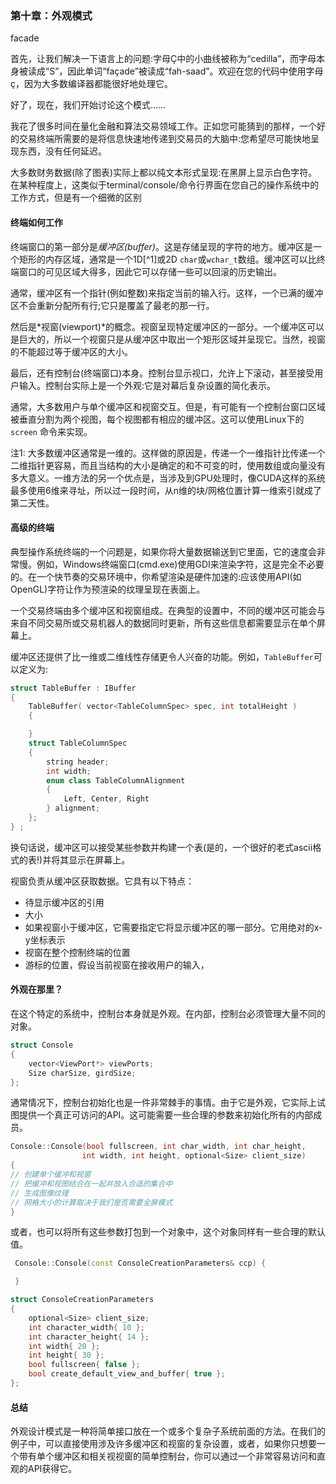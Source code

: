 ### 第十章：外观模式

facade

首先，让我们解决一下语言上的问题:字母Ç中的小曲线被称为“cedilla”，而字母本身被读成“S”，因此单词“façade”被读成“fah-saad”。欢迎在您的代码中使用字母ç，因为大多数编译器都能很好地处理它。

好了，现在，我们开始讨论这个模式……

我花了很多时间在量化金融和算法交易领域工作。正如您可能猜到的那样，一个好的交易终端所需要的是将信息快速地传递到交易员的大脑中:您希望尽可能快地呈现东西，没有任何延迟。

大多数财务数据(除了图表)实际上都以纯文本形式呈现:在黑屏上显示白色字符。在某种程度上，这类似于terminal/console/命令行界面在您自己的操作系统中的工作方式，但是有一个细微的区别

#### 终端如何工作

终端窗口的第一部分是*缓冲区(buffer)*。这是存储呈现的字符的地方。缓冲区是一个矩形的内存区域，通常是一个1D[^1]或2D `char`或`wchar_t`数组。缓冲区可以比终端窗口的可见区域大得多，因此它可以存储一些可以回滚的历史输出。

通常，缓冲区有一个指针(例如整数)来指定当前的输入行。这样，一个已满的缓冲区不会重新分配所有行;它只是覆盖了最老的那一行。

然后是*视窗(viewport)*的概念。视窗呈现特定缓冲区的一部分。一个缓冲区可以是巨大的，所以一个视窗只是从缓冲区中取出一个矩形区域并呈现它。当然，视窗的不能超过等于缓冲区的大小。

最后，还有控制台(终端窗口)本身。控制台显示视口，允许上下滚动，甚至接受用户输入。控制台实际上是一个外观:它是对幕后复杂设置的简化表示。

通常，大多数用户与单个缓冲区和视窗交互。但是，有可能有一个控制台窗口区域被垂直分割为两个视图，每个视图都有相应的缓冲区。这可以使用Linux下的`screen` 命令来实现。

注1:  大多数缓冲区通常是一维的。这样做的原因是，传递一个一维指针比传递一个二维指针更容易，而且当结构的大小是确定的和不可变的时，使用数组或向量没有多大意义。一维方法的另一个优点是，当涉及到GPU处理时，像CUDA这样的系统最多使用6维来寻址，所以过一段时间，从n维的块/网格位置计算一维索引就成了第二天性。

#### 高级的终端

典型操作系统终端的一个问题是，如果你将大量数据输送到它里面，它的速度会非常慢。例如，Windows终端窗口(cmd.exe)使用GDI来渲染字符，这是完全不必要的。在一个快节奏的交易环境中，你希望渲染是硬件加速的:应该使用API(如OpenGL)字符让作为预渲染的纹理呈现在表面上。

一个交易终端由多个缓冲区和视窗组成。在典型的设置中，不同的缓冲区可能会与来自不同交易所或交易机器人的数据同时更新，所有这些信息都需要显示在单个屏幕上。

缓冲区还提供了比一维或二维线性存储更令人兴奋的功能。例如，`TableBuffer`可以定义为:

```c++
struct TableBuffer : IBuffer
{
    TableBuffer( vector<TableColumnSpec> spec, int totalHeight ) 
    {

    }
    struct TableColumnSpec
    {
        string header;
        int width;
        enum class TableColumnAlignment 
        {
            Left, Center, Right
        } alignment;
    };
} ;
```

换句话说，缓冲区可以接受某些参数并构建一个表(是的，一个很好的老式ascii格式的表!)并将其显示在屏幕上。

视窗负责从缓冲区获取数据。它具有以下特点：

- 待显示缓冲区的引用
- 大小
- 如果视窗小于缓冲区，它需要指定它将显示缓冲区的哪一部分。它用绝对的x-y坐标表示
- 视窗在整个控制终端的位置
- 游标的位置，假设当前视窗在接收用户的输入，


#### 外观在那里？

在这个特定的系统中，控制台本身就是外观。在内部，控制台必须管理大量不同的对象。

```c++
struct Console
{
    vector<ViewPort*> viewPorts;
    Size charSize, girdSize;
};
```

通常情况下，控制台初始化也是一件非常棘手的事情。由于它是外观，它实际上试图提供一个真正可访问的API。这可能需要一些合理的参数来初始化所有的内部成员。

```c++
Console::Console(bool fullscreen, int char_width, int char_height, 
                int width, int height, optional<Size> client_size)
{
// 创建单个缓冲和视窗
// 把缓冲和视图结合在一起并放入合适的集合中
// 生成图像纹理
// 网格大小的计算取决于我们是否需要全屏模式
}
```

或者，也可以将所有这些参数打包到一个对象中，这个对象同样有一些合理的默认值。

```c++
 Console::Console(const ConsoleCreationParameters& ccp) { 

 }

struct ConsoleCreationParameters
{
    optional<Size> client_size;
    int character_width{ 10 };
    int character_height{ 14 };
    int width{ 20 };
    int height{ 30 };
    bool fullscreen{ false };
    bool create_default_view_and_buffer{ true };
};
```

#### 总结

外观设计模式是一种将简单接口放在一个或多个复杂子系统前面的方法。在我们的例子中，可以直接使用涉及许多缓冲区和视窗的复杂设置，或者，如果你只想要一个带有单个缓冲区和相关视视窗的简单控制台，你可以通过一个非常容易访问和直观的API获得它。